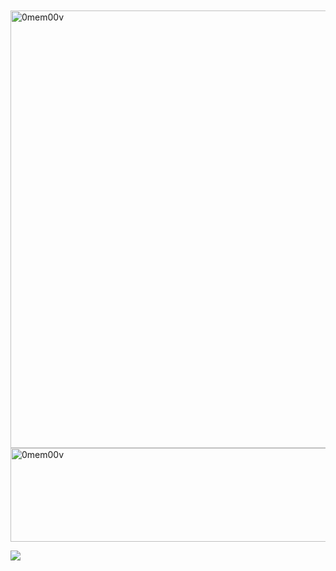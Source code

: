 ㅤ<img width="2700" height="700" alt="0mem00v" src="https://encrypted-tbn0.gstatic.com/images?q=tbn:ANd9GcQl_3l9OjP9uEhcBA6TMoNdesl6u16ikMCHYQ&s" />
<img width="2700" height="150" alt="0mem00v" src="https://i.pinimg.com/736x/45/db/2f/45db2fc93c12cd745172a2aa1c5272a8.jpg" />

<p align="center">

  ![](https://komarev.com/ghpvc/?username=0mem00v&style=for-the-badge&color=4B0082&label=лошки🤡) 

